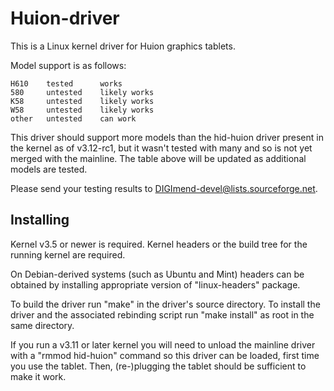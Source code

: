 Huion-driver
============

This is a Linux kernel driver for Huion graphics tablets.

Model support is as follows:

    H610    tested      works
    580     untested    likely works
    K58     untested    likely works
    W58     untested    likely works
    other   untested    can work

This driver should support more models than the hid-huion driver present in
the kernel as of v3.12-rc1, but it wasn't tested with many and so is not yet
merged with the mainline. The table above will be updated as additional models
are tested.

Please send your testing results to DIGImend-devel@lists.sourceforge.net.

Installing
----------

Kernel v3.5 or newer is required. Kernel headers or the build tree for the
running kernel are required.

On Debian-derived systems (such as Ubuntu and Mint) headers can be obtained by
installing appropriate version of "linux-headers" package.

To build the driver run "make" in the driver's source directory. To install
the driver and the associated rebinding script run "make install" as root in
the same directory.

If you run a v3.11 or later kernel you will need to unload the mainline driver
with a "rmmod hid-huion" command so this driver can be loaded, first time you
use the tablet. Then, (re-)plugging the tablet should be sufficient to make it
work.
